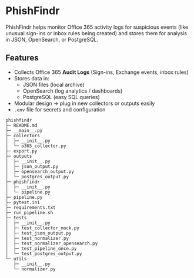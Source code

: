 #  PhishFindr

PhishFindr helps monitor Office 365 activity logs for suspicious events 
(like unusual sign-ins or inbox rules being created) and stores them for 
analysis in JSON, OpenSearch, or PostgreSQL.

##  Features
- Collects Office 365 **Audit Logs** (Sign-ins, Exchange events, inbox rules)
- Stores data in:
  - JSON files (local archive)
  - OpenSearch (log analytics / dashboards)
  - PostgreSQL (easy SQL queries)
- Modular design → plug in new collectors or outputs easily
- `.env` file for secrets and configuration



```
phishfindr
├─ README.md
├─ __main__.py
├─ collectors
│  ├─ __init__.py
│  └─ o365_collector.py
├─ export.py
├─ outputs
│  ├─ __init__.py
│  ├─ json_output.py
│  ├─ opensearch_output.py
│  └─ postgres_output.py
├─ phishfindr
│  ├─ __init__.py
│  └─ pipeline.py
├─ pipeline.py
├─ pytest.ini
├─ requirements.txt
├─ run_pipeline.sh
├─ tests
│  ├─ __init__.py
│  ├─ test_collector_mock.py
│  ├─ test_json_output.py
│  ├─ test_normalizer.py
│  ├─ test_normalizer_opensearch.py
│  ├─ test_pipeline_once.py
│  └─ test_postgres_output.py
└─ utils
   ├─ __init__.py
   └─ normalizer.py

```
